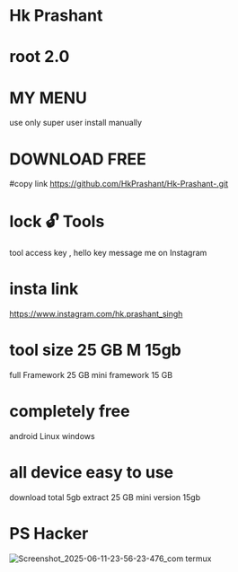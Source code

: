 # Hk Prashant 
# root 2.0

# MY MENU 

use only super user install manually

# DOWNLOAD FREE 
#copy link https://github.com/HkPrashant/Hk-Prashant-.git
# lock 🔓 Tools 
tool access key , hello key message me on Instagram
# insta link 
https://www.instagram.com/hk.prashant_singh
# tool size 25 GB M 15gb
full Framework 25 GB mini framework 15 GB
# completely free
android Linux windows 
# all device easy to use
download total 5gb
extract 25 GB mini version 15gb
# PS Hacker

![Screenshot_2025-06-11-23-56-23-476_com termux](https://github.com/user-attachments/assets/019ed6d9-39cf-4ec0-9e8b-3a8209a9830b)

